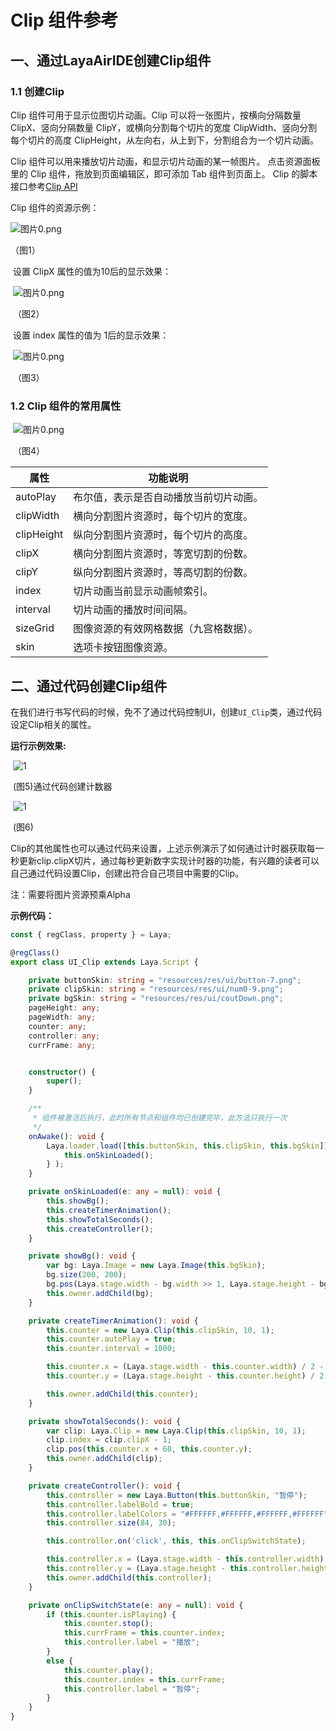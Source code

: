 # Clip 组件参考



##  一、通过LayaAirIDE创建Clip组件

### 1.1 创建Clip

 Clip 组件可用于显示位图切片动画。Clip 可以将一张图片，按横向分隔数量 ClipX、竖向分隔数量 ClipY，或横向分割每个切片的宽度 ClipWidth、竖向分割每个切片的高度 ClipHeight，从左向右，从上到下，分割组合为一个切片动画。

 Clip 组件可以用来播放切片动画，和显示切片动画的某一帧图片。
        点击资源面板里的 Clip 组件，拖放到页面编辑区，即可添加 Tab 组件到页面上。
Clip 的脚本接口参考[Clip API](https://layaair.layabox.com/3.x/api/Chinese/index.html?version=3.0.0&type=2D&category=UI&class=laya.ui.Clip)

Clip 组件的资源示例：

![图片0.png](img/1.png)<br/>

（图1）

 

​        设置 ClipX 属性的值为10后的显示效果：

​        ![图片0.png](img/2.png)<br/>

​    （图2）

​        设置 index 属性的值为 1后的显示效果：

​        ![图片0.png](img/3.png)<br/>

​    （图3）

### 1.2 Clip 组件的常用属性

​        ![图片0.png](img/4.png)<br/>

​    （图4）

 

| **属性**     | **功能说明**            |
| ---------- | ------------------- |
| autoPlay   | 布尔值，表示是否自动播放当前切片动画。 |
| clipWidth  | 横向分割图片资源时，每个切片的宽度。  |
| clipHeight | 纵向分割图片资源时，每个切片的高度。  |
| clipX      | 横向分割图片资源时，等宽切割的份数。  |
| clipY      | 纵向分割图片资源时，等高切割的份数。  |
| index      | 切片动画当前显示动画帧索引。      |
| interval   | 切片动画的播放时间间隔。        |
| sizeGrid   | 图像资源的有效网格数据（九宫格数据）。 |
| skin       | 选项卡按钮图像资源。          |



##  二、通过代码创建Clip组件

在我们进行书写代码的时候，免不了通过代码控制UI，创建`UI_Clip`类，通过代码设定Clip相关的属性。

**运行示例效果:**

​	![1](gif/1.gif) 

​	(图5)通过代码创建计数器

​	![1](img/5.png) 

​	(图6)

​	Clip的其他属性也可以通过代码来设置，上述示例演示了如何通过计时器获取每一秒更新clip.clipX切片，通过每秒更新数字实现计时器的功能，有兴趣的读者可以自己通过代码设置Clip，创建出符合自己项目中需要的Clip。

注：需要将图片资源预乘Alpha

**示例代码：**

```typescript
const { regClass, property } = Laya;

@regClass()
export class UI_Clip extends Laya.Script {

	private buttonSkin: string = "resources/res/ui/button-7.png";
	private clipSkin: string = "resources/res/ui/num0-9.png";
	private bgSkin: string = "resources/res/ui/coutDown.png";
    pageHeight: any;
    pageWidth: any;
    counter: any;
    controller: any;
    currFrame: any;


    constructor() {
        super();
    }

    /**
     * 组件被激活后执行，此时所有节点和组件均已创建完毕，此方法只执行一次
     */
    onAwake(): void {
		Laya.loader.load([this.buttonSkin, this.clipSkin, this.bgSkin]).then( ()=>{
            this.onSkinLoaded();
        } );
	}

	private onSkinLoaded(e: any = null): void {
		this.showBg();
		this.createTimerAnimation();
		this.showTotalSeconds();
		this.createController();
	}

	private showBg(): void {
		var bg: Laya.Image = new Laya.Image(this.bgSkin);
		bg.size(200, 200);
		bg.pos(Laya.stage.width - bg.width >> 1, Laya.stage.height - bg.height >> 1);
		this.owner.addChild(bg);
	}

	private createTimerAnimation(): void {
		this.counter = new Laya.Clip(this.clipSkin, 10, 1);
		this.counter.autoPlay = true;
		this.counter.interval = 1000;

		this.counter.x = (Laya.stage.width - this.counter.width) / 2 - 35;
		this.counter.y = (Laya.stage.height - this.counter.height) / 2 - 40;

		this.owner.addChild(this.counter);
	}

	private showTotalSeconds(): void {
		var clip: Laya.Clip = new Laya.Clip(this.clipSkin, 10, 1);
		clip.index = clip.clipX - 1;
		clip.pos(this.counter.x + 60, this.counter.y);
		this.owner.addChild(clip);
	}

	private createController(): void {
		this.controller = new Laya.Button(this.buttonSkin, "暂停");
		this.controller.labelBold = true;
		this.controller.labelColors = "#FFFFFF,#FFFFFF,#FFFFFF,#FFFFFF";
		this.controller.size(84, 30);

		this.controller.on('click', this, this.onClipSwitchState);

		this.controller.x = (Laya.stage.width - this.controller.width) / 2;
		this.controller.y = (Laya.stage.height - this.controller.height) / 2 + 110;
		this.owner.addChild(this.controller);
	}

	private onClipSwitchState(e: any = null): void {
		if (this.counter.isPlaying) {
			this.counter.stop();
			this.currFrame = this.counter.index;
			this.controller.label = "播放";
		}
		else {
			this.counter.play();
			this.counter.index = this.currFrame;
			this.controller.label = "暂停";
		}
	}
}
```



 